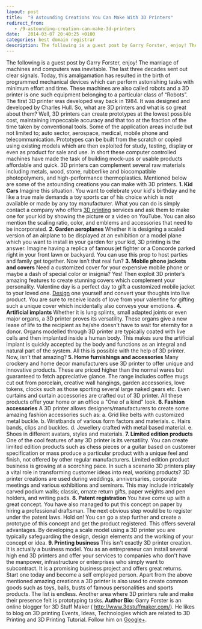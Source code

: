 ```yaml
---
layout: post
title:  "9 Astounding Creations You Can Make With 3D Printers"
redirect_from:
   - /9-astounding-creation-can-make-3d-printers
date:   2014-03-07 20:40:25 +0100
categories: best domain registrar
description: The following is a guest post by Garry Forster, enjoy! The marriage of machines and computers was inevitable. The last three decades sent out clear...
---
```


The following is a guest post by Garry Forster, enjoy! The marriage of machines and computers was inevitable. The last three decades sent out clear signals. Today, this amalgamation has resulted in the birth of programmed mechanical devices which can perform astonishing tasks with minimum effort and time. These machines are also called robots and a 3D printer is one such equipment belonging to a particular class of “Robots”. The first 3D printer was developed way back in 1984. It was designed and developed by Charles Hull. So, what are 3D printers and what is so great about them? Well, 3D printers can create prototypes at the lowest possible cost, maintaining impeccable accuracy and that too at the fraction of the time taken by conventional tools. Some of the application areas include but not limited to; auto sector, aerospace, medical, mobile phone and telecommunication. Prototypes can be built from the scratch or copied using existing models which are then exploited for study, testing, display or even as product for sale and use. In short these computer controlled machines have made the task of building mock-ups or usable products affordable and quick. 3D printers can complement several raw materials including metals, wood, stone, rubberlike and biocompatible photopolymers, and high-performance thermoplastics. Mentioned below are some of the astounding creations you can make with 3D printers. **1. Kid Cars** Imagine this situation. You want to celebrate your kid's birthday and he like a true male demands a toy sports car of his choice which is not available or made by any toy manufacturer. What you can do is simply contact a company who offers [3D printing](http://www.3ders.org/3d-printing-basics.html) services and ask them to make one for your kid by showing the picture or a video on YouTube. You can also mention the scaling ratio, color, and emblems and accessories that need to be incorporated. **2. Garden aeroplanes** Whether it is designing a scaled version of an airplane to be displayed at an exhibition or a model plane which you want to install in your garden for your kid, 3D printing is the answer. Imagine having a replica of famous jet fighter or a Concorde parked right in your front lawn or backyard. You can use this prop to host parties and family get together. Now isn’t that real fun? **3. Mobile phone jackets and covers** Need a customized cover for your expensive mobile phone or maybe a dash of special color or insignia? Yes! Then exploit 3D printer’s amazing features to create stunning covers which complement your personality. Valentine day is a perfect day to gift a customized mobile jacket to your loved one. [Design](http://wiki.ultimaker.com/3D_design_tips) one yourself and convert your thoughts into live product. You are sure to receive loads of love from your valentine for gifting such a unique cover which incidentally also conveys your emotions. **4. Artificial implants** Whether it is lung splints, small adapted joints or even major organs, a 3D printer proves its versatility. These organs give a new lease of life to the recipient as he/she doesn't have to wait for eternity for a donor. Organs modelled through 3D printer are typically coated with live cells and then implanted inside a human body. This makes sure the artificial implant is quickly accepted by the body and functions as an integral and natural part of the system. All this is possible with the help of 3D printer. Now, isn’t that amazing? **5. Home furnishings and accessories** Many crockery and home decor manufacturers use 3D printer to offer unique and innovative products. These are priced higher than the normal wares but guaranteed to fetch appreciative glance. The range includes coffee mugs cut out from porcelain, creative wall hangings, garden accessories, love tokens, clocks such as those sporting several large naked gears etc. Even curtains and curtain accessories are crafted out of 3D printer. All these products offer your home or an office a "One of a kind" look. **6. Fashion accessories** A 3D printer allows designers/manufacturers to create some amazing fashion accessories such as: a. Grid like belts with customized metal buckle. b. Wristbands of various form factors and materials. c. Hairs bands, clips and buckles. d. Jewellery crafted with metal based material. e. Shoes in different avatars, styles and materials. **7. Limited edition products** One of the cool features of any 3D printer is its versatility. You can create limited edition products such as chess pieces or a guitar based on customer specification or mass produce a particular product with a unique feel and finish, not offered by other regular manufacturers. Limited edition product business is growing at a scorching pace. In such a scenario 3D printers play a vital role in transforming customer ideas into real, working products? 3D printer creations are used during weddings, anniversaries, corporate meetings and various exhibitions and seminars. This may include intricately carved podium walls; classic, ornate return gifts, paper weights and pen holders, and writing pads. **8. Patent registration** You have come up with a great concept. You have also managed to put this concept on paper by hiring a professional draftsman. The next obvious step would be to register under the patent laws. Hold on! You can go a step further and create a prototype of this concept and get the product registered. This offers several advantages. By developing a scale model using a 3D printer you are typically safeguarding the design, design elements and the working of your concept or idea. **9. Printing business** This isn't exactly 3D printer creation. It is actually a business model. You as an entrepreneur can install several high end 3D printers and offer your services to companies who don't have the manpower, infrastructure or enterprises who simply want to subcontract. It is a promising business project and offers great returns. Start one today and become a self employed person. Apart from the above mentioned amazing creations a 3D printer is also used to create common goods such as toys, balls, busts of famous personalities and sports products. The list is endless. Another area where 3D printers rule and make their presence felt is prototyping tasks. **Author Bio:** Garry Forster is an online blogger for 3D Stuff Maker ( <http://www.3dstuffmaker.com/>). He likes to blog on 3D printing Events, Ideas, Technologies which are related to 3D Printing and 3D Printing Tutorial. Follow him on [Google+](https://plus.google.com/u/0/111583212073760342738/posts).
